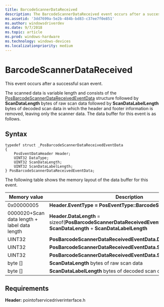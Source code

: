 ```yaml
---
title: BarcodeScannerDataReceived
description: The BarcodeScannerDataReceived event occurs after a successful scan event.
ms.assetid: '3dd7699a-5e2b-484b-bd83-c37ee7f0e851'
ms.author: windowsdriverdev
ms.date: 9/7/2018
ms.topic: article
ms.prod: windows-hardware
ms.technology: windows-devices
ms.localizationpriority: medium
---
```


# BarcodeScannerDataReceived

This event occurs after a successful scan event.

The scanned data is variable length and consists of the [PosBarcodeScannerDataReceivedEventData](https://docs.microsoft.com/windows-hardware/drivers/ddi/content/pointofservicedriverinterface/ns-pointofservicedriverinterface-_posbarcodescannerdatareceivedeventdata
) structure followed by **ScanDataLength** bytes of raw scan data followed by **ScanDataLabelLength** bytes of decoded scan data in which the header and footer information is removed, leaving only the scanner data. The data buffer for this event is as follows.

## Syntax

``` syntax
typedef struct _PosBarcodeScannerDataReceivedEventData
{
    PosEventDataHeader Header;
    UINT32 DataType;
    UINT32 ScanDataLength;
    UINT32 ScanDataLabelLength;
} PosBarcodeScannerDataReceivedEventData;
```

The following table shows the memory layout of the data buffer for this event.

| Memory value                                            | Description                                                                                                                          |
|---------------------------------------------------------|--------------------------------------------------------------------------------------------------------------------------------------|
| 0x00000005                                   | **Header.EventType = PosEventType::BarcodeScannerDataReceived**                                                           |
| 0000020+Scan data length + label data length | **Header.DataLength** = sizeof(**PosBarcodeScannerDataReceivedEventData**) + **ScanDataLength** + **ScanDataLabelLength** |
| UINT32                                       | **PosBarcodeScannerDataReceivedEventData.DataType**                                                                       |
| UINT32                                       | **PosBarcodeScannerDataReceivedEventData.ScanDataLength**                                                                 |
| UINT32                                       | **PosBarcodeScannerDataReceivedEventData.ScanDataLabelLength**                                                            |
| byte \[\]                                    | **ScanDataLength** bytes of raw scan data                                                                                 |
| byte \[\]                                    | **ScanDataLabelLength** bytes of decoded scan data                                                                     |

## Requirements

**Header:** pointofservicedriverinterface.h

